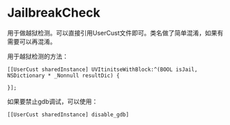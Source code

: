 # JailbreakCheck

用于做越狱检测。可以直接引用UserCust文件即可。类名做了简单混淆，如果有需要可以再混淆。

用于越狱检测的方法：

```objc
[[UserCust sharedInstance] UVItinitseWithBlock:^(BOOL isJail, NSDictionary * _Nonnull resultDic) {

}];
```

如果要禁止gdb调试，可以使用：

```objc
[[UserCust sharedInstance] disable_gdb]
```

